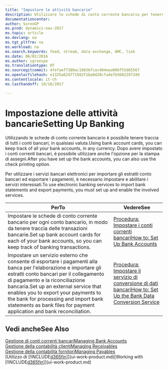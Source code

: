 ```yaml
---
title: "Impostare le attività bancarie"
description: Utilizzare le schede di conto corrente bancario per tenere traccia dei conti bancari e impostare i feed della banca per scambiare dati.
documentationcenter: 
author: SorenGP
ms.prod: dynamics-nav-2017
ms.topic: article
ms.devlang: na
ms.tgt_pltfrm: na
ms.workload: na
ms.search.keywords: feed, stream, data exchange, AMC, link
ms.date: 06/02/2016
ms.author: sgroespe
ms.translationtype: HT
ms.sourcegitcommit: 4fefaef7380ac10836fcac404eea006f55d8556f
ms.openlocfilehash: e1325a62d771502f1ba0d28cfa4efb5682297349
ms.contentlocale: it-ch
ms.lasthandoff: 10/16/2017

---
```

# <a name="setting-up-banking"></a><span data-ttu-id="508bf-103">Impostazione delle attività bancarie</span><span class="sxs-lookup"><span data-stu-id="508bf-103">Setting Up Banking</span></span>
<span data-ttu-id="508bf-104">Utilizzando le schede di conto corrente bancario è possibile tenere traccia di tutti i conti bancari, in qualsiasi valuta.</span><span class="sxs-lookup"><span data-stu-id="508bf-104">Using bank account cards, you can keep track of all your bank accounts, in any currency.</span></span> <span data-ttu-id="508bf-105">Dopo avere impostato i conti correnti bancari, è possibile utilizzare anche l'opzione per la stampa di assegni.</span><span class="sxs-lookup"><span data-stu-id="508bf-105">After you have set up the bank accounts, you can also use the check printing option.</span></span>

<span data-ttu-id="508bf-106">Per utilizzare i servizi bancari elettronici per importare gli estratti conto bancari ed esportare i pagamenti, è necessario impostare e abilitare i servizi interessati.</span><span class="sxs-lookup"><span data-stu-id="508bf-106">To use electronic banking services to import bank statements and  export payments, you must set up and enable the involved services.</span></span>

| <span data-ttu-id="508bf-107">Per</span><span class="sxs-lookup"><span data-stu-id="508bf-107">To</span></span> | <span data-ttu-id="508bf-108">Vedere</span><span class="sxs-lookup"><span data-stu-id="508bf-108">See</span></span> |
| --- | --- |
| <span data-ttu-id="508bf-109">Impostare le schede di conto corrente bancario per ogni conto bancario, in modo da tenere traccia delle transazioni bancarie.</span><span class="sxs-lookup"><span data-stu-id="508bf-109">Set up bank account cards for each of your bank accounts, so you can keep track of banking transactions.</span></span> |[<span data-ttu-id="508bf-110">Procedura: Impostare i conti correnti bancari</span><span class="sxs-lookup"><span data-stu-id="508bf-110">How to: Set Up Bank Accounts</span></span>](bank-how-setup-bank-accounts.md) |
| <span data-ttu-id="508bf-111">Impostare un servizio esterno che consente di esportare i pagamenti alla banca per l'elaborazione e importare gli estratti conto bancari per il collegamento di pagamento e la riconciliazione bancaria.</span><span class="sxs-lookup"><span data-stu-id="508bf-111">Set up an external service that enables you to export your payments to the bank for processing  and import bank statements as bank files for payment application and bank reconciliation.</span></span> |[<span data-ttu-id="508bf-112">Procedura: Impostare il servizio di conversione di dati bancari</span><span class="sxs-lookup"><span data-stu-id="508bf-112">How to: Set Up the Bank Data Conversion Service</span></span>](bank-how-setup-bank-data-conversion-service.md) |

## <a name="see-also"></a><span data-ttu-id="508bf-113">Vedi anche</span><span class="sxs-lookup"><span data-stu-id="508bf-113">See Also</span></span>
[<span data-ttu-id="508bf-114">Gestione di conti correnti bancari</span><span class="sxs-lookup"><span data-stu-id="508bf-114">Managing Bank Accounts</span></span>](bank-manage-bank-accounts.md)  
[<span data-ttu-id="508bf-115">Gestione della contabilità clienti</span><span class="sxs-lookup"><span data-stu-id="508bf-115">Managing Receivables</span></span>](receivables-manage-receivables.md)  
[<span data-ttu-id="508bf-116">Gestione della contabilità fornitori</span><span class="sxs-lookup"><span data-stu-id="508bf-116">Managing Payables</span></span>](payables-manage-payables.md)  
<span data-ttu-id="508bf-117">[Utilizzo di [!INCLUDE[d365fin](includes/d365fin_md.md)]](ui-work-product.md)</span><span class="sxs-lookup"><span data-stu-id="508bf-117">[Working with [!INCLUDE[d365fin](includes/d365fin_md.md)]](ui-work-product.md)</span></span>

